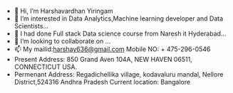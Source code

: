 - 👋 Hi, I’m Harshavardhan Yiringam
- 👀 I’m interested in Data Analytics,Machine learning developer and Data Scientists...
- 🌱 I had done Full stack Data science course from Naresh it Hyderabad...
- 💞️ I’m looking to collaborate on ...
- 📫 My mailid:harshay636@gmail.com  Mobile NO: + 475-296-0546
-  Present Address:
        850 Grand Aven 104A,
        NEW HAVEN 06511,
        CONNECTICUT USA.
-  Permenant Address:
        Regadichellika village, kodavaluru mandal,
        Nellore District,524316 Andhra Pradesh 
    Current location: Bangalore    

<!---
harsha11223/harsha11223 is a ✨ special ✨ repository because its `README.md` (this file) appears on your GitHub profile.
You can click the Preview link to take a look at your changes.
--->
